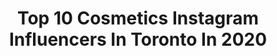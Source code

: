 ---
title: Top 10 Cosmetics Instagram Influencers In Toronto In 2020
description: Identify the most popular Instagram accounts on inBeat.
platform: Instagram
profiles:
  - username: "shabydassi"
    fullname: >-
      ✨Shaby✨
    location: "Canada"
    followers: 7240
    engagement: 576
    commentsToLikes: 0.088505
    avatar: "https://scontent-ams4-1.cdninstagram.com/v/t51.2885-19/s320x320/25024996_549567835395152_3621387033802440704_n.jpg?_nc_ht=scontent-ams4-1.cdninstagram.com&_nc_ohc=tKQL1qzfQFYAX9_7mwn&oh=b7f50c60383fc6557f7f17258a5710f6&oe=5EBA23DC"
    verified: false
    hashtags: "#lipgloss, #photoshoot, #vacaymode, #sunandsand"
  - username: "loki.eats"
    fullname: >-
      Loki | Toronto Lifestyle
    location: "Canada"
    followers: 5906
    engagement: 1349
    commentsToLikes: 0.055873
    avatar: "https://scontent-lhr8-1.cdninstagram.com/v/t51.2885-19/s320x320/31016711_164261590912951_8392226750465048576_n.jpg?_nc_ht=scontent-lhr8-1.cdninstagram.com&_nc_ohc=ZNvLUV_e1EUAX_qRHIB&oh=79436c29e66cb28f3ae47f7ec94593ef&oe=5EBB76C6"
    verified: false
    hashtags: "#patisserie, #redcolor, #tofoodiefriends, #blogto"
  - username: "libartystudios"
    fullname: >-
      Libarty®
    location: "Canada"
    followers: 33404
    engagement: 238
    commentsToLikes: 0.033038
    avatar: "https://scontent-ams4-1.cdninstagram.com/v/t51.2885-19/s320x320/85118467_575417413037370_8728213649665032192_n.jpg?_nc_ht=scontent-ams4-1.cdninstagram.com&_nc_ohc=iMeTvtteoCgAX9rbFHC&oh=a1012602af8420b38159f8b73591f647&oe=5EB960EA"
    verified: false
    hashtags: "#headshot, #headshots, #love, #coronavirus"
  - username: "famousgoldentokyo"
    fullname: >-
      Tokyo The CEO (Manifest Mami✨)
    location: "Canada"
    followers: 15689
    engagement: 652
    commentsToLikes: 0.186919
    avatar: "https://scontent-ams4-1.cdninstagram.com/v/t51.2885-19/s320x320/87615099_2731273810254535_7732126127161868288_n.jpg?_nc_ht=scontent-ams4-1.cdninstagram.com&_nc_ohc=cYMshFMuoSMAX-zzoe2&oh=f1106ea495fb7dd5f300be16a0598a9a&oe=5EBBD02C"
    verified: false
    hashtags: "#woman, #style, #ineedamentor, #eyelash"
  - username: "sukhibagga_"
    fullname: >-
      Sukhi Bagga
    location: "Canada"
    followers: 15508
    engagement: 275
    commentsToLikes: 0.134137
    avatar: "https://scontent-amt2-1.cdninstagram.com/v/t51.2885-19/s320x320/84315863_2735382723203987_310642099617792_n.jpg?_nc_ht=scontent-amt2-1.cdninstagram.com&_nc_ohc=NPvlrCjVJCQAX_Mf40Y&oh=66104a5605e8ffae6373ff1cdfc7cbad&oe=5EB9BC5B"
    verified: false
    hashtags: "#fashion, #outfits, #metimemasktime, #skincare"
  - username: "roralovestrand"
    fullname: >-
      Aurora Lovestrand
    location: "Canada"
    followers: 7181
    engagement: 764
    commentsToLikes: 0.031206
    avatar: "https://scontent-amt2-1.cdninstagram.com/v/t51.2885-19/s320x320/39613336_532516403876753_7485145759382241280_n.jpg?_nc_ht=scontent-amt2-1.cdninstagram.com&_nc_ohc=yYMBQjrKn2wAX916Gb0&oh=250a3fec20500a938eb1083e7742d537&oe=5EBA1814"
    verified: false
    hashtags: "#nyxsoftmattelipcream, #bobbibrown, #hellonudestix, #tflipinjectionextreme"
  - username: "hayashalaby__"
    fullname: >-
      Haya Shalaby  ☥✨     هيا شلبي
    location: "Canada"
    followers: 2301
    engagement: 1268
    commentsToLikes: 0.061663
    avatar: "https://scontent-lhr8-1.cdninstagram.com/v/t51.2885-19/s320x320/91016948_597432754178430_2281734026341384192_n.jpg?_nc_ht=scontent-lhr8-1.cdninstagram.com&_nc_ohc=lcAyt13Zc_YAX_Rrmml&oh=0be3bae8ea088623e2b48980f198e7dd&oe=5EBB4BD1"
    verified: false
    hashtags: "#makeuptutorial, #nyxcosmetics, #smashboxlipstick, #mascara"
  - username: "makeupbylalka"
    fullname: >-
      victoria krysa ✨
    location: "Canada"
    followers: 10281
    engagement: 1872
    commentsToLikes: 0.059713
    avatar: "https://scontent-ams4-1.cdninstagram.com/v/t51.2885-19/s320x320/71192209_442765216357767_4220122349791346688_n.jpg?_nc_ht=scontent-ams4-1.cdninstagram.com&_nc_ohc=zziR5ezm23gAX9UFUM1&oh=83894104498dbe0e9ff9113e0249e656&oe=5EB7ED8D"
    verified: false
    hashtags: "#makeupartists, #gifted, #110, #londonmua"
  - username: "golsis_makeup"
    fullname: >-
      golsis makeup artist🌸
    location: "Canada"
    followers: 43025
    engagement: 124
    commentsToLikes: 0.019750
    avatar: "https://scontent-amt2-1.cdninstagram.com/v/t51.2885-19/s320x320/59357175_321945265149242_7734316388684136448_n.jpg?_nc_ht=scontent-amt2-1.cdninstagram.com&_nc_ohc=WtK_p3Ofu0sAX-4fV2a&oh=ca50d81034cede7eafdedf4a9362d5e6&oe=5EB57617"
    verified: false
    hashtags: "#instamakeup, #ilovemakeup, #lips, #makeup"
  - username: "shannonmannofficial"
    fullname: >-
      MAKEUP | HAIR | EDUCATOR
    location: "Canada"
    followers: 39818
    engagement: 183
    commentsToLikes: 0.021576
    avatar: "https://scontent-lht6-1.cdninstagram.com/v/t51.2885-19/s320x320/84178807_180244206524045_3697790022347390976_n.jpg?_nc_ht=scontent-lht6-1.cdninstagram.com&_nc_ohc=KqgTxciWBgAAX-6jWWY&oh=31c0f77cbb3e772f2e5c4216759a8b83&oe=5EB1D779"
    verified: false
    hashtags: "#quarantine, #pickmeupbundle, #surreybakery, #bighair"
---